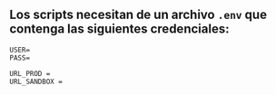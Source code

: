 ## Los scripts necesitan de un archivo `.env` que contenga las siguientes credenciales:

```
USER=
PASS=

URL_PROD = 
URL_SANDBOX = 
```
